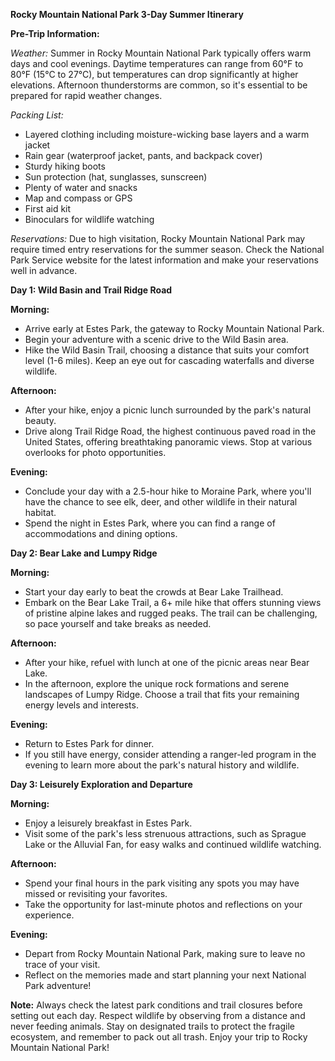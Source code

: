 **Rocky Mountain National Park 3-Day Summer Itinerary**

**Pre-Trip Information:**

*Weather:* Summer in Rocky Mountain National Park typically offers warm days and cool evenings. Daytime temperatures can range from 60°F to 80°F (15°C to 27°C), but temperatures can drop significantly at higher elevations. Afternoon thunderstorms are common, so it's essential to be prepared for rapid weather changes.

*Packing List:*
- Layered clothing including moisture-wicking base layers and a warm jacket
- Rain gear (waterproof jacket, pants, and backpack cover)
- Sturdy hiking boots
- Sun protection (hat, sunglasses, sunscreen)
- Plenty of water and snacks
- Map and compass or GPS
- First aid kit
- Binoculars for wildlife watching

*Reservations:* Due to high visitation, Rocky Mountain National Park may require timed entry reservations for the summer season. Check the National Park Service website for the latest information and make your reservations well in advance.
 
**Day 1: Wild Basin and Trail Ridge Road**

**Morning:**
- Arrive early at Estes Park, the gateway to Rocky Mountain National Park.
- Begin your adventure with a scenic drive to the Wild Basin area.
- Hike the Wild Basin Trail, choosing a distance that suits your comfort level (1-6 miles). Keep an eye out for cascading waterfalls and diverse wildlife.

**Afternoon:**
- After your hike, enjoy a picnic lunch surrounded by the park's natural beauty.
- Drive along Trail Ridge Road, the highest continuous paved road in the United States, offering breathtaking panoramic views. Stop at various overlooks for photo opportunities.

**Evening:**
- Conclude your day with a 2.5-hour hike to Moraine Park, where you'll have the chance to see elk, deer, and other wildlife in their natural habitat.
- Spend the night in Estes Park, where you can find a range of accommodations and dining options.

**Day 2: Bear Lake and Lumpy Ridge**

**Morning:**
- Start your day early to beat the crowds at Bear Lake Trailhead.
- Embark on the Bear Lake Trail, a 6+ mile hike that offers stunning views of pristine alpine lakes and rugged peaks. The trail can be challenging, so pace yourself and take breaks as needed.

**Afternoon:**
- After your hike, refuel with lunch at one of the picnic areas near Bear Lake.
- In the afternoon, explore the unique rock formations and serene landscapes of Lumpy Ridge. Choose a trail that fits your remaining energy levels and interests.

**Evening:**
- Return to Estes Park for dinner.
- If you still have energy, consider attending a ranger-led program in the evening to learn more about the park's natural history and wildlife.

**Day 3: Leisurely Exploration and Departure**

**Morning:**
- Enjoy a leisurely breakfast in Estes Park.
- Visit some of the park's less strenuous attractions, such as Sprague Lake or the Alluvial Fan, for easy walks and continued wildlife watching.

**Afternoon:**
- Spend your final hours in the park visiting any spots you may have missed or revisiting your favorites.
- Take the opportunity for last-minute photos and reflections on your experience.

**Evening:**
- Depart from Rocky Mountain National Park, making sure to leave no trace of your visit.
- Reflect on the memories made and start planning your next National Park adventure!

**Note:** Always check the latest park conditions and trail closures before setting out each day. Respect wildlife by observing from a distance and never feeding animals. Stay on designated trails to protect the fragile ecosystem, and remember to pack out all trash. Enjoy your trip to Rocky Mountain National Park!